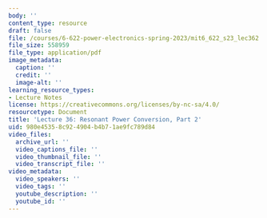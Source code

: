 ```yaml
---
body: ''
content_type: resource
draft: false
file: /courses/6-622-power-electronics-spring-2023/mit6_622_s23_lec362.pdf
file_size: 558959
file_type: application/pdf
image_metadata:
  caption: ''
  credit: ''
  image-alt: ''
learning_resource_types:
- Lecture Notes
license: https://creativecommons.org/licenses/by-nc-sa/4.0/
resourcetype: Document
title: 'Lecture 36: Resonant Power Conversion, Part 2'
uid: 980e4535-8c92-4904-b4b7-1ae9fc789d84
video_files:
  archive_url: ''
  video_captions_file: ''
  video_thumbnail_file: ''
  video_transcript_file: ''
video_metadata:
  video_speakers: ''
  video_tags: ''
  youtube_description: ''
  youtube_id: ''
---
```

